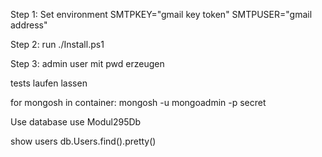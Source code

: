 Step 1:
Set environment
SMTPKEY="gmail key token"
SMTPUSER="gmail address"

Step 2:
run ./Install.ps1

Step 3:
admin user mit pwd erzeugen

tests laufen lassen


for mongosh in container:
mongosh -u mongoadmin -p secret

Use database 
use Modul295Db

show users
db.Users.find().pretty()